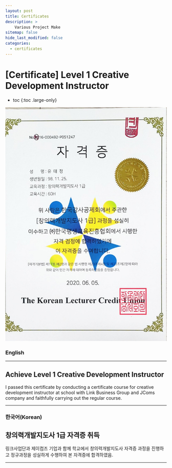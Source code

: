 ```yaml
---
layout: post
title: Certificates
description: >
    Various Project Make
sitemap: false
hide_last_modified: false
categories:
  - certificates
---
```


# [Certificate] Level 1 Creative Development Instructor

* toc
{:toc .large-only}

![screenshot](/assets/img/blog/example-content-creativity.jpg)
### English
---

## Achieve Level 1 Creative Development Instructor

  I passed this certificate by conducting a certificate course for creative development instructor at school with Link Business Group and JComs company and faithfully carrying out the regular course.

---

### 한국어(Korean)
## 창의력개발지도사 1급 자격증 취득
  
  링크사업단과 제이컴즈 기업과 함께 학교에서 창의력개발지도사 자격증 과정을 진행하고 정규과정을 성실하게 수행하여 본 자격증에 합격하였음.
  
---